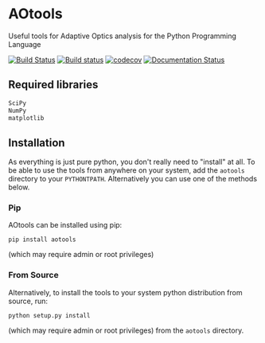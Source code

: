 # AOtools

Useful tools for Adaptive Optics analysis for the Python Programming Language

[![Build Status](https://travis-ci.org/AOtools/aotools.svg?branch=master)](https://travis-ci.org/AOtools/aotools)
[![Build status](https://ci.appveyor.com/api/projects/status/hru9gl4jekcwtm6l/branch/master?svg=true)](https://ci.appveyor.com/project/Soapy/aotools/branch/master)
[![codecov](https://codecov.io/gh/AOtools/aotools/branch/master/graph/badge.svg)](https://codecov.io/gh/AOtools/aotools)
[![Documentation Status](http://readthedocs.org/projects/aotools/badge/?version=latest)](http://aotools.readthedocs.org/en/latest/?badge=latest)

## Required libraries

```python
SciPy
NumPy
matplotlib
```


## Installation
As everything is just pure python, you don't really need to "install" at all. To be able to use the tools from anywhere on your system,
add the `aotools` directory to your `PYTHONTPATH`.
Alternatively you can use one of the methods below.

### Pip
AOtools can be installed using pip:

    pip install aotools

(which may require admin or root privileges)

### From Source
Alternatively, to install the tools to your system python distribution from source, run:

    python setup.py install

(which may require admin or root privileges) from the `aotools` directory.
